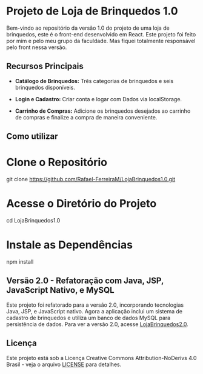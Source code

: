 # Projeto de Loja de Brinquedos 1.0

Bem-vindo ao repositório da versão 1.0 do projeto de uma loja de brinquedos, este é o front-end desenvolvido em React.
Este projeto foi feito por mim e pelo meu grupo da faculdade. Mas fiquei totalmente responsável pelo front nessa versão.

## Recursos Principais

- **Catálogo de Brinquedos:** Três categorias de brinquedos e seis brinquedos disponíveis.
  
 - **Login e Cadastro:** Criar conta e logar com Dados via localStorage.

- **Carrinho de Compras:** Adicione os brinquedos desejados ao carrinho de compras e finalize a compra de maneira conveniente.

 ## Como utilizar

# Clone o Repositório
git clone https://github.com/Rafael-FerreiraM/LojaBrinquedos1.0.git

# Acesse o Diretório do Projeto
cd LojaBrinquedos1.0

# Instale as Dependências
npm install


## Versão 2.0 - Refatoração com Java, JSP, JavaScript Nativo, e MySQL

Este projeto foi refatorado para a versão 2.0, incorporando tecnologias  Java, JSP, e JavaScript nativo. Agora a aplicação inclui um sistema de cadastro de brinquedos e utiliza um banco de dados MySQL para persistência de dados.
Para ver a versão 2.0, acesse [LojaBrinquedos2.0](https://github.com/Rafael-FerreiraM/LojaBrinquedos2.0).

## Licença

Este projeto está sob a Licença Creative Commons Attribution-NoDerivs 4.0 Brasil - veja o arquivo [LICENSE](LICENSE) para detalhes.
